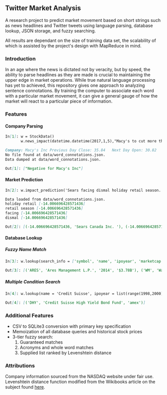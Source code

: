 ## Twitter Market Analysis

A research project to predict market movement based on short strings such as news headlines and Twitter tweets using language parsing, database lookup, JSON storage, and fuzzy searching. 

All results are dependant on the size of training data set, the scalability of which is assisted by the project's design with MapReduce in mind.

### Introduction

In an age where the news is dictated not by veracity, but by speed, the ability to parse headlines as they are made is crucial to maintaining the upper edge in market operations. While true natural language processing has yet to achieved, this repository gives one approach to analyzing sentence connotations. By training the computer to associate each word with a particular market movement, it can give a general gauge of how the market will react to a particular piece of information. 

### Features

#### Company Parsing
```markdown
In[1]: w = StockData()
       w.news_impact(datetime.datetime(2017,1,5),"Macy's to cut more than 10,000 jobs, close 68 stores")
```

```markdown
Company: Macy's Inc	Previous Day Close: 35.84	Next Day Open: 30.82	Net Change: -14.006696428571436
No file found at data/word_connotations.json.
Data dumped at data/word_connotations.json.

Out[1]: ["Negative for Macy's Inc"]
```

#### Market Prediction
```markdown
In[2]: w.impact_prediction('Sears facing dismal holiday retail season.')
```

```markdown
Data loaded from data/word_connotations.json.
holiday retail [-14.006696428571436]
retail season [-14.006696428571436]
facing [-14.006696428571436]
dismal [-14.006696428571436]

Out[2]: [(-14.006696428571436, 'Sears Canada Inc. '), (-14.006696428571436, 'Sears Holdings Corporation'), (-14.006696428571436, 'Sears Hometown and Outlet Stores, Inc.')]
```

#### Database Lookup

##### Fuzzy Name Match
```markdown
In[3]: w.lookup(search_info = ['symbol', 'name', 'ipoyear', 'marketcap'], name = 'Mgmt')[:2]
```

```markdown
Out[3]: [('ARES', 'Ares Management L.P.', '2014', '$3.78B'), ('WM', 'Waste Management, Inc.', 'n/a', '$31.39B')]
```

##### Multiple Condition Search
```markdown
In[4]: w.lookup(name = 'Credit Suisse', ipoyear = list(range(1998,2000)), se = 'amex')
```

```markdown
Out[4]: [('DHY', 'Credit Suisse High Yield Bond Fund', 'amex')]
```

### Additional Features
* CSV to SQLite3 conversion with primary key specification
* Memoization of all database queries and historical stock prices
* 3-tier fuzzy search:
    1. Guaranteed matches
    2. Acronyms and whole word matches
    3. Supplied list ranked by Levenshtein distance

### Attributions
Company information sourced from the NASDAQ website under fair use. Levenshtein distance function modified from the Wikibooks article on the subject found [here](https://en.wikibooks.org/wiki/Algorithm_Implementation/Strings/Levenshtein_distance).
